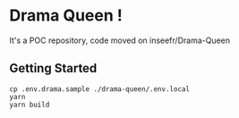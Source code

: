 # Drama Queen !

It's a POC repository, code moved on inseefr/Drama-Queen

## Getting Started

```
cp .env.drama.sample ./drama-queen/.env.local
yarn
yarn build 
```
